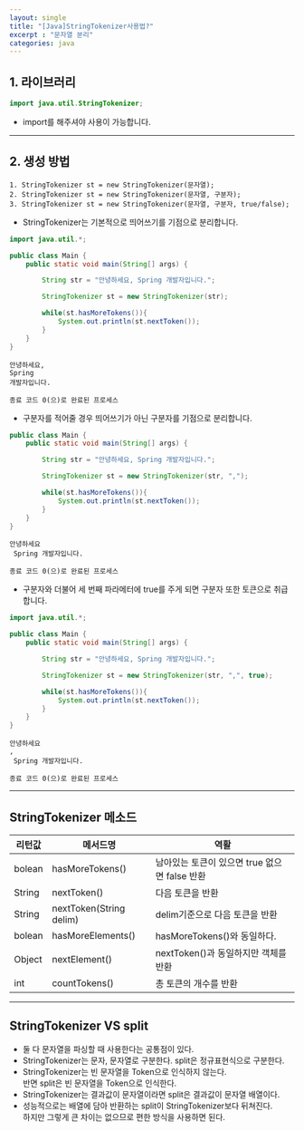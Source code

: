 ```yaml
---
layout: single
title: "[Java]StringTokenizer사용법?"
excerpt : "문자열 분리"
categories: java
---
```


## 1. 라이브러리

```java
import java.util.StringTokenizer;
```
- import를 해주셔야 사용이 가능합니다.

---
## 2. 생성 방법
    1. StringTokenizer st = new StringTokenizer(문자열);
    2. StringTokenizer st = new StringTokenizer(문자열, 구분자);
    3. StringTokenizer st = new StringTokenizer(문자열, 구분자, true/false);

- StringTokenizer는 기본적으로 띄어쓰기를 기점으로 분리합니다.
```java
import java.util.*;

public class Main {
    public static void main(String[] args) {

        String str = "안녕하세요, Spring 개발자입니다.";

        StringTokenizer st = new StringTokenizer(str);

        while(st.hasMoreTokens()){
            System.out.println(st.nextToken());
        }
    }
}
```

```
안녕하세요,
Spring
개발자입니다.

종료 코드 0(으)로 완료된 프로세스
```

- 구분자를 적어줄 경우 띄어쓰기가 아닌 구분자를 기점으로 분리합니다.

```java
public class Main {
    public static void main(String[] args) {

        String str = "안녕하세요, Spring 개발자입니다.";

        StringTokenizer st = new StringTokenizer(str, ",");

        while(st.hasMoreTokens()){
            System.out.println(st.nextToken());
        }
    }
}
```

```
안녕하세요
 Spring 개발자입니다.

종료 코드 0(으)로 완료된 프로세스
```

- 구분자와 더불어 세 번째 파라메터에 true를 주게 되면 구분자 또한 토큰으로 취급합니다.

```java
import java.util.*;

public class Main {
    public static void main(String[] args) {

        String str = "안녕하세요, Spring 개발자입니다.";

        StringTokenizer st = new StringTokenizer(str, ",", true);

        while(st.hasMoreTokens()){
            System.out.println(st.nextToken());
        }
    }
}
```

```
안녕하세요
,
 Spring 개발자입니다.

종료 코드 0(으)로 완료된 프로세스
```

---
## StringTokenizer 메소드 

|리턴값|메서드명|역활|
|-----|-----|----------|
|bolean|hasMoreTokens()|남아있는 토큰이 있으면 true 없으면 false 반환|
|String|nextToken()|다음 토큰을 반환|
|String|nextToken(String delim)|delim기준으로 다음 토큰을 반환|
|bolean|hasMoreElements()|hasMoreTokens()와 동일하다.|
|Object|nextElement()|nextToken()과 동일하지만 객체를 반환|
|int|countTokens()|총 토큰의 개수를 반환|

---

## StringTokenizer VS split
- 둘 다 문자열을 파싱할 때 사용한다는 공통점이 있다. 
- StringTokenizer는 문자, 문자열로 구분한다. split은 정규표현식으로 구분한다.
- StringTokenizer는 빈 문자열을 Token으로 인식하지 않는다.  
반면 split은 빈 문자열을 Token으로 인식한다. 
- StringTokenizer는 결과값이 문자열이라면 split은 결과값이 문자열 배열이다.
- 성능적으로는 배열에 담아 반환하는 split이 StringTokenizer보다 뒤쳐진다.  
하지만 그렇게 큰 차이는 없으므로 편한 방식을 사용하면 된다. 